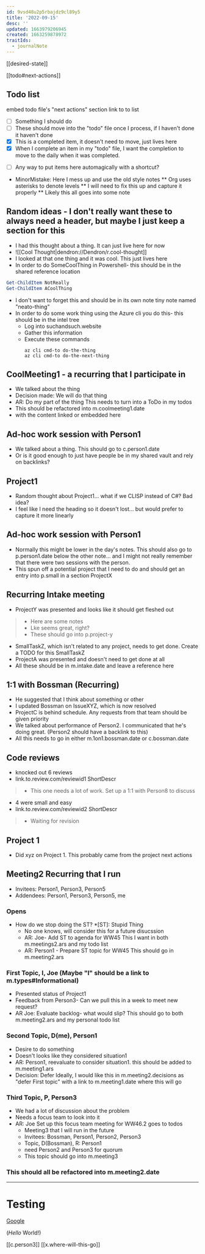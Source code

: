 ```yaml
---
id: 9vsd48u2p5rbajdz9cl89y5
title: '2022-09-15'
desc: ''
updated: 1663979206945
created: 1663259878972
traitIds:
  - journalNote
---
```


[[desired-state]]

[[todo#next-actions]]
## Todo list
embed todo file's "next actions" section
link to to list
+ [ ] Something I should do
+ [ ] These should move into the "todo" file once I process, if I haven't done it haven't done
+ [x] This is a completed item, it doesn't need to move, just lives here
+ [x] When I complete an item in my "todo" file, I want the completion to move to the daily when it was completed. 
* [ ] Any way to put items here automagically with a shortcut?

* MinorMistake: Here I mess up and use the old style notes
** Org uses asterisks to denote levels
** I will need to fix this up and capture it properly
** Likely this all goes into some note

##  Random ideas - I don't really want these to always need a header, but maybe I just keep a section for this
+ I had this thought about a thing. It can just live here for now
+ ![[Cool Thought|dendron://Dendron/r.cool-thought]]
+ I looked at that one thing and it was cool. This just lives here
+ In order to do SomeCoolThing in Powershell- this should be in the shared reference location
```Powershell
Get-ChildItem NotReally
Get-ChildItem ACoolThing
```
+ I don't want to forget this and should be in its own note tiny note named "neato-thing"
+ In order to do some work thing using the Azure cli you do this- this should be in the intel tree
  + Log into suchandsuch.website
  + Gather this information
  + Execute these commands
    ~~~shell
    az cli cmd-to do-the-thing
    az cli cmd-to do-the-next-thing
    ~~~

## CoolMeeting1 - a recurring that I participate in
+ We talked about the thing
+ Decision made: We will do that thing
+ AR: Do my part of the thing This needs to turn into a ToDo in my todos
+ This should be refactored into m.coolmeeting1.date
+ with the content linked or embedded here

## Ad-hoc work session with Person1 
+ We talked about a thing. This should go to c.person1.date
+ Or is it good enough to just have people be in my shared vault and rely on backlinks?

## Project1
+ Random thought about Project1... what if we CLISP instead of C#? Bad idea?
+ I feel like I need the heading so it doesn't lost... but would prefer to capture it more linearly

## Ad-hoc work session with Person1
+ Normally this might be lower in the day's notes. This should also go to p.person1.date below the other note... and I might not really remember that there were two sessions with the person.
+ This spun off a potential project that I need to do and should get an entry into p.small in a section ProjectX

## Recurring Intake meeting
+ ProjectY was presented and looks like it should get fleshed out
> + Here are some notes
> + Lke seems great, right?
> + These should go into p.project-y
+ SmallTaskZ, which isn't related to any project, needs to get done. Create a TODO for this SmallTaskZ
+ ProjectA was presented and doesn't need to get done at all
+ All these should be in m.intake.date and leave a reference here

## 1:1 with Bossman (Recurring)
+ He suggested that I think about something or other
+ I updated Bossman on IssueXYZ, which is now resolved
+ ProjectC is behind schedule. Any requests from that team should be given priority
+ We talked about performance of Person2. I communicated that he's doing great. (Person2 should have a backlink to this)
+ All this needs to go in either m.1on1.bossman.date or c.bossman.date

## Code reviews
+ knocked out 6 reviews
+ link.to.review.com/reviewid1 ShortDescr
> + This one needs a lot of work. Set up a 1:1 with Person8 to discuss
+ 4 were small and easy
+ link.to.review.com/reviewid2 ShortDescr
> + Waiting for revision

## Project 1
+ Did xyz on Project 1. This probably came from the project next actions

## Meeting2 Recurring that I run
+ Invitees: Person1, Person3, Person5
+ Addendees: Person1, Person3, Person5, me
### Opens
+ How do we stop doing the ST?
*[ST]: Stupid Thing
  + No one knows, will consider this for a future disucssion
  + AR: Joe- Add ST to agenda for WW45 This I want in both m.meetings2.ars and my todo list
  + AR: Person1 - Prepare ST topic for WW45 This should go in m.meeting2.ars
### First Topic, I, Joe (Maybe "I" should be a link to m.types#Informational)
  + Presented status of Project1
  + Feedback from Person3- Can we pull this in a week to meet new request?
  + AR Joe: Evaluate backlog- what would slip? This should go to both m.meeting2.ars and my personal todo list
### Second Topic, D(me), Person1
  + Desire to do something
  + Doesn't looks like they considered situation1
  + AR: Person1, reevaluate to consider situation1. this should be added to m.meeting1.ars
  + Decision: Defer Ideally, I would like this in m.meeting2.decisions as "defer First topic" with a link to m.meeting1.date where this will go
### Third Topic, P, Person3  
  + We had a lot of discussion about the problem
  + Needs a focus team to look into it
  + AR: Joe Set up this focus team meeting for WW46.2 goes to todos
    + Meeting3 that I will run in the future
    + Invitees: Bossman, Person1, Person2, Person3
    + Topic, D(Bossman), R: Person1
    + need Person2 and Person3 for quorum
    + This topic should go into m.meeting3 
### This should all be refactored into m.meeting2.date


---
# Testing
[Google][]


[Google]: http://www.google.com 
[Yahoo]: http://search.yahoo.com "Yahoo Search"

 (<em>Hello</em>  World!)

 [[c.person3]]
 [[x.where-will-this-go]]


 